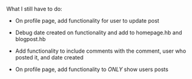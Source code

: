What I still have to do: 

- On profile page, add functionality for user to update post

- Debug date created on functionality and add to homepage.hb and blogpost.hb

- Add functionality to include comments with the comment, user who posted it, and date created

- On profile page, add functionality to *ONLY* show users posts
